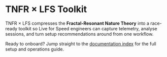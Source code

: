 # TNFR × LFS Toolkit

TNFR × LFS compresses the **Fractal-Resonant Nature Theory** into a race-ready
toolkit so Live for Speed engineers can capture telemetry, analyse sessions, and
turn setup recommendations around from one workflow.

Ready to onboard? Jump straight to the
[documentation index](docs/index.md) for the full setup and operations guide.
